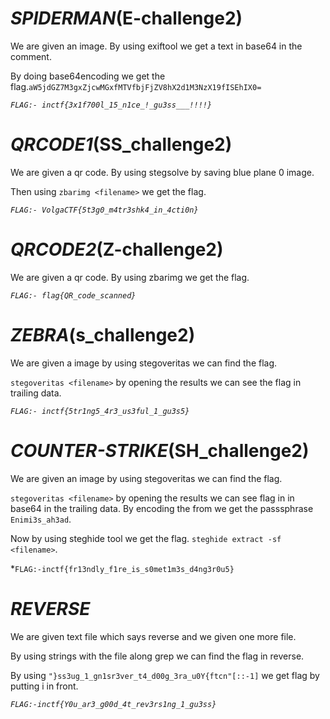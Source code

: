 # *SPIDERMAN*(E-challenge2)

We are given an image. By using exiftool we get a text in base64 in the comment.

By doing base64encoding we get the flag.``aW5jdGZ7M3gxZjcwMGxfMTVfbjFjZV8hX2d1M3NzX19fISEhIX0=``

*```FLAG:- inctf{3x1f700l_15_n1ce_!_gu3ss___!!!!}```*

# *QRCODE1*(SS_challenge2)

We are given a qr code. By using stegsolve by saving blue plane 0 image.

Then using ```zbarimg <filename>``` we get the flag.

*```FLAG:- VolgaCTF{5t3g0_m4tr3shk4_in_4cti0n}```*

# *QRCODE2*(Z-challenge2)

We are given a qr code. By using zbarimg we get the flag.

*```FLAG:- flag{QR_code_scanned}```*

# *ZEBRA*(s_challenge2)

We are given a image by using stegoveritas we can find the flag.

```stegoveritas <filename>``` by opening the results we can see the flag in trailing data.

*```FLAG:- inctf{5tr1ng5_4r3_us3ful_1_gu3s5}```*

# *COUNTER-STRIKE*(SH_challenge2)

We are given an image by using stegoveritas we can find the flag.

```stegoveritas <filename>``` by opening the results we can see flag in in base64 in the trailing data. By encoding the from we get the passsphrase ```Enimi3s_ah3ad```.

Now by using steghide tool we get the flag. ```steghide extract -sf <filename>```.

*```FLAG:-inctf{fr13ndly_f1re_is_s0met1m3s_d4ng3r0u5}```

# *REVERSE*

We are given text file which says reverse and we given one more file.

By using strings with the file along grep we can find the flag in reverse.

By using ```"}ss3ug_1_gn1sr3ver_t4_d00g_3ra_u0Y{ftcn"[::-1]``` we get flag by putting i in front.

*```FLAG:-inctf{Y0u_ar3_g00d_4t_rev3rs1ng_1_gu3ss}```*

